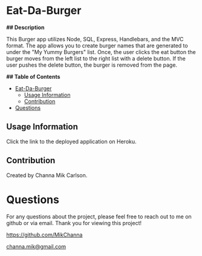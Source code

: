 # Eat-Da-Burger


**## Description**

This Burger app utilizes Node, SQL, Express, Handlebars, and the MVC format.  The app allows you to create burger names that are generated to under the "My Yummy Burgers" list.  Once, the user clicks the eat button the burger moves from the left list to the right list with a delete button.  If the user pushes the delete button, the burger is removed from the page.

**## Table of Contents**

- [Eat-Da-Burger](#eat-da-burger)
  - [Usage Information](#usage-information)
  - [Contribution](#contribution)
- [Questions](#questions)


## Usage Information

Click the link to the deployed application on Heroku.  

## Contribution

Created by Channa Mik Carlson.


# Questions

For any questions about the project, please feel free to reach out to me on github or via email.  Thank you for viewing this project!

https://github.com/MikChanna

channa.mik@gmail.com
  